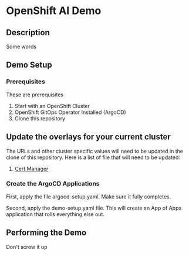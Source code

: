 # OpenShift AI Demo
## Description
Some words
## Demo Setup
### Prerequisites
These are prerequisites
1. Start with an OpenShift Cluster
2. OpenShift GitOps Operator Installed (ArgoCD)
3. Clone this repository

## Update the overlays for your current cluster
The URLs and other cluster specific values will need to be updated in the clone of this repository.
Here is a list of file that will need to be updated:
1. [Cert Manager](/Operators/CertManager/instance/overlay/kustomization.yaml)

### Create the ArgoCD Applications
First, apply the file argocd-setup.yaml.  Make sure it fully completes.

Second, apply the demo-setup.yaml file.  This will create an App of Apps application that rolls everything else out.

## Performing the Demo
Don't screw it up